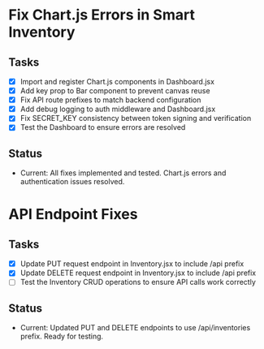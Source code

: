 # Fix Chart.js Errors in Smart Inventory

## Tasks
- [x] Import and register Chart.js components in Dashboard.jsx
- [x] Add key prop to Bar component to prevent canvas reuse
- [x] Fix API route prefixes to match backend configuration
- [x] Add debug logging to auth middleware and Dashboard.jsx
- [x] Fix SECRET_KEY consistency between token signing and verification
- [x] Test the Dashboard to ensure errors are resolved

## Status
- Current: All fixes implemented and tested. Chart.js errors and authentication issues resolved.

# API Endpoint Fixes

## Tasks
- [x] Update PUT request endpoint in Inventory.jsx to include /api prefix
- [x] Update DELETE request endpoint in Inventory.jsx to include /api prefix
- [ ] Test the Inventory CRUD operations to ensure API calls work correctly

## Status
- Current: Updated PUT and DELETE endpoints to use /api/inventories prefix. Ready for testing.
